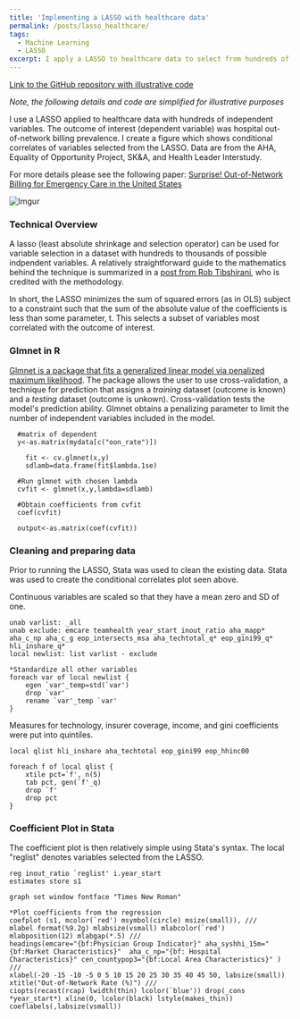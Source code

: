 ```yaml
---
title: 'Implementing a LASSO with healthcare data'
permalink: /posts/lasso_healthcare/
tags:
  - Machine Learning
  - LASSO
excerpt: I apply a LASSO to healthcare data to select from hundreds of independent variables. The outcome of interest (dependent variable) was hospital out-of-network billing prevalence. I also create a coefficient plot using the selected variables.
---
```


[Link to the GitHub repository with illustrative code](https://github.com/NathanShekita/LASSO-Machine-Learning)

*Note, the following details and code are simplified for illustrative purposes* 

I use a LASSO applied to healthcare data with hundreds of independent variables. The outcome of interest (dependent variable) was hospital out-of-network billing prevalence. I create a figure which shows conditional correlates of variables selected from the LASSO. Data are from the AHA, Equality of Opportunity Project, SK&A, and Health Leader Interstudy. 

For more details please see the following paper: [Surprise! Out-of-Network Billing for Emergency Care in the United States](https://www.journals.uchicago.edu/doi/abs/10.1086/708819)

![Imgur](https://i.imgur.com/7dA0Lw0.png)


### Technical Overview
A lasso (least absolute shrinkage and selection operator) can be used for variable selection in a dataset with hundreds to thousands of possible indpendent variables. A relatively straightforward guide to the mathematics behind the technique is summarized in a [post from Rob Tibshirani](http://statweb.stanford.edu/~tibs/lasso/simple.html), who is credited with the methodology.

In short, the LASSO minimizes the sum of squared errors (as in OLS) subject to a constraint such that the sum of the absolute value of the coefficients is less than some parameter, t. This selects a subset of variables most correlated with the outcome of interest.

### Glmnet in R

[Glmnet is a package that fits a generalized linear model via penalized maximum likelihood](https://web.stanford.edu/~hastie/glmnet/glmnet_alpha.html).
The package allows the user to use cross-validation, a technique for prediction that assigns a *training* dataset (outcome is known) and a *testing* dataset (outcome is unkown). Cross-validation tests the model's prediction ability. Glmnet obtains a penalizing parameter to limit the number of independent variables included in the model.

```
  #matrix of dependent
  y<-as.matrix(mydata[c("oon_rate")])
  
    fit <- cv.glmnet(x,y)
    sdlamb=data.frame(fit$lambda.1se)

  #Run glmnet with chosen lambda
  cvfit <- glmnet(x,y,lambda=sdlamb)
  
  #Obtain coefficients from cvfit
  coef(cvfit)
  
  output<-as.matrix(coef(cvfit))
```

### Cleaning and preparing data

Prior to running the LASSO, Stata was used to clean the existing data.
Stata was used to create the conditional correlates plot seen above. 

Continuous variables are scaled so that they have a mean zero and SD of one.

```
unab varlist: _all
unab exclude: emcare teamhealth year_start inout_ratio aha_mapp* aha_c_np aha_c_g eop_intersects_msa aha_techtotal_q* eop_gini99_q* hli_inshare_q*
local newlist: list varlist - exclude

*Standardize all other variables
foreach var of local newlist {
	egen `var'_temp=std(`var')
	drop `var'
	rename `var'_temp `var'
}
```

Measures for technology, insurer coverage, income, and gini coefficients were put into quintiles.

```
local qlist hli_inshare aha_techtotal eop_gini99 eop_hhinc00

foreach f of local qlist {
	xtile pct=`f', n(5)
	tab pct, gen(`f'_q)
	drop `f'
	drop pct
}
```

### Coefficient Plot in Stata
The coefficient plot is then relatively simple using Stata's syntax. The local "reglist" denotes variables selected from the LASSO.

```
reg inout_ratio `reglist' i.year_start
estimates store s1

graph set window fontface "Times New Roman"

*Plot coefficients from the regression
coefplot (s1, mcolor(`red') msymbol(circle) msize(small)), ///
mlabel format(%9.2g) mlabsize(vsmall) mlabcolor(`red') mlabposition(12) mlabgap(*.5) ///
headings(emcare="{bf:Physician Group Indicator}" aha_syshhi_15m="{bf:Market Characteristics}"  aha_c_np="{bf: Hospital Characteristics}" cen_countypop3="{bf:Local Area Characteristics}" ) ///
xlabel(-20 -15 -10 -5 0 5 10 15 20 25 30 35 40 45 50, labsize(small)) xtitle("Out-of-Network Rate (%)") ///
ciopts(recast(rcap) lwidth(thin) lcolor(`blue')) drop(_cons *year_start*) xline(0, lcolor(black) lstyle(makes_thin)) coeflabels(,labsize(vsmall)) 
```
